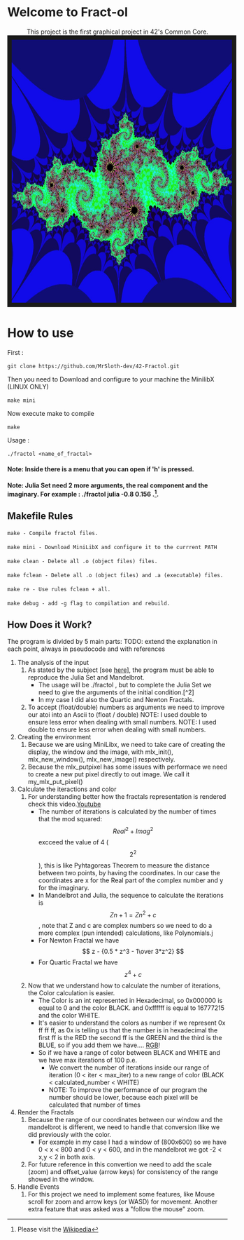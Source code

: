 # Welcome to Fract-ol
<p align="center">
This project is the first graphical project in 42's Common Core.
<img src="https://raw.githubusercontent.com/MrSloth-dev/42-Fractol/main/assets/julia.jpeg" width="800" height="600" border="10"/>
</p>
  
</p>

# How to use

First :
```
git clone https://github.com/MrSloth-dev/42-Fractol.git
```

Then you need to Download and configure to your machine the MinilibX (LINUX ONLY)
```
make mini
```
Now execute make to compile
```
make
```
Usage :
```
./fractol <name_of_fractal>
```
#### Note: Inside there is a menu that you can open if 'h' is pressed.

#### Note: Julia Set need 2 more arguments, the real component and the imaginary. For example : ./fractol julia -0.8 0.156 .[^1].

## Makefile Rules
```
make - Compile fractol files.

make mini - Download MiniLibX and configure it to the currrent PATH

make clean - Delete all .o (object files) files.

make fclean - Delete all .o (object files) and .a (executable) files.

make re - Use rules fclean + all.

make debug - add -g flag to compilation and rebuild.
```

## How Does it Work?

The program is divided by 5 main parts: TODO: extend the explanation in each point, always in pseudocode and with references
1. The analysis of the input
    1. As stated by the subject [see [here]()], the program must be able to reproduce the Julia Set and Mandelbrot.
        - The usage will be ./fractol <name of the fractal>, but to complete the Julia Set we need to give the arguments of the initial condition.[^2]
        - In my case I did also the Quartic and Newton Fractals.
    2. To accept (float/double) numbers as arguments we need to improve our atoi into an Ascii to (float / double) NOTE: I used double to ensure less error when dealing with small numbers. NOTE: I used double to ensure less error when dealing with small numbers.
2. Creating the environment
    1. Because we are using MiniLibx, we need to take care of creating the display, the window and the image, with mlx_init(), mlx_new_window(), mlx_new_image() respectively.
    2. Because the mlx_putpixel has some issues with performace we need to create a new put pixel directly to out image. We call it my_mlx_put_pixel()
3. Calculate the iteractions and color
    1. For understanding better how the fractals representation is rendered check this video.[Youtube](https://www.youtube.com/watch?v=uc2yok_pLV4)
        - The number of iterations is calculated by the number of times that the mod squared:
        $$ Real^2 + Imag^2 $$ excceed the value of 4 ($$ 2^2 $$), this is like Pyhtagoreas Theorem to measure the distance between two points, by having the coordinates. In our case the coordinates are x for the Real part of the complex number and y for the imaginary.
        - In Mandelbrot and Julia, the sequence to calculate the iterations is $$ Zn+1 = Zn^2 +c $$, note that Z and c are complex numbers so we need to do a more complex (pun intended) calculations, like Polynomials.j
        - For Newton Fractal we have $$ z - {0.5 * z^3 - 1\over   3*z^2} $$
        - For Quartic Fractal we have $$ z^4 + c $$
    2. Now that we understand how to calculate the number of iterations, the Color calculation is easier.
        - The Color is an int represented in Hexadecimal, so 0x000000 is equal to 0 and the color BLACK. and 0xffffff is equal to 16777215 and the color WHITE.
        - It's easier to understand the colors as number if we represent 0x ff ff ff, as 0x is telling us that the number is in hexadecimal the first ff is the RED the second ff is the GREEN and the third is the BLUE, so if you add them we have.... [RGB](https://www.google.com/url?sa=t&source=web&rct=j&opi=89978449&url=https://pt.wikipedia.org/wiki/RGB&ved=2ahUKEwicsKbYxOWHAxWIRqQEHSH-DZYQFnoECBMQAQ&usg=AOvVaw1b0slebKyncPhmU0yrybU8)!
        - So if we have a range of color between BLACK and WHITE and we have max iterations of 100 p.e.
            - We convert the number of iterations inside our range of iteration (0 < iter < max_iter) to a new range of color (BLACK < calculated_number < WHITE)
            - NOTE: To improve the performance of our program the number should be lower, because each pixel will be calculated that number of times
4. Render the Fractals
    1. Because the range of our coordinates between our window and the mandelbrot is different, we need to handle that conversion llike we did previously with the color.
        - For example in my case I had a window of (800x600) so we have 0 < x < 800 and 0 < y < 600, and in the mandelbrot we got  -2 < x,y < 2 in both axis.
    2. For future reference in this convertion we need to add the scale (zoom) and offset_value (arrow keys) for consistency of the range showed in the window.
4. Handle Events
    1. For this project we need to implement some features, like Mouse scroll for zoom and arrow keys (or WASD) for movement. Another extra feature that was asked was a "follow the mouse" zoom.


[^1]: Please visit the [Wikipedia](https://en.wikipedia.org/wiki/Julia_set)
